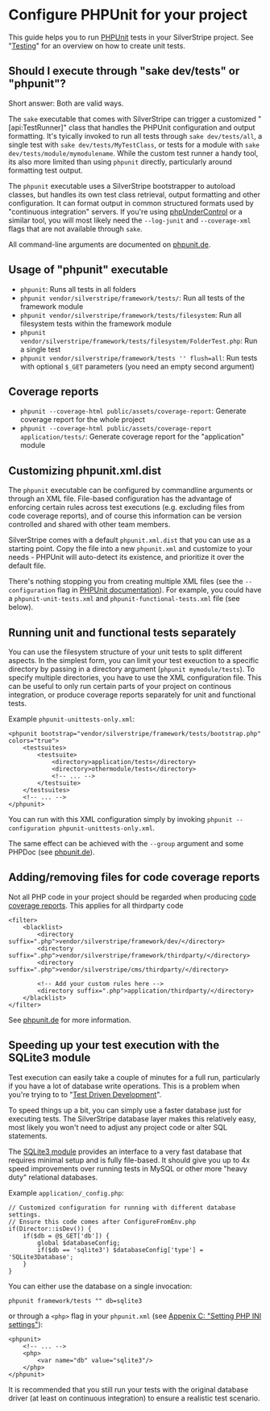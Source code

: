 # Configure PHPUnit for your project

This guide helps you to run [PHPUnit](http://phpunit.de) tests in your SilverStripe project.
See "[Testing](/topics/testing)" for an overview on how to create unit tests.

## Should I execute through "sake dev/tests" or "phpunit"?

Short answer: Both are valid ways.

The `sake` executable that comes with SilverStripe can trigger a customized
"[api:TestRunner]" class that handles the PHPUnit configuration and output formatting.
It's tyically invoked to run all tests through `sake dev/tests/all`,
a single test with `sake dev/tests/MyTestClass`, or tests for a module with `sake dev/tests/module/mymodulename`.
While the custom test runner a handy tool, its also more limited than using `phpunit` directly,
particularly around formatting test output.

The `phpunit` executable uses a SilverStripe bootstrapper to autoload classes,
but handles its own test class retrieval, output formatting and other configuration.
It can format output in common structured formats used by "continuous integration" servers.
If you're using [phpUnderControl](http://phpundercontrol.org/) or a similar tool,
you will most likely need the `--log-junit` and `--coverage-xml` flags that are not available through `sake`.

All command-line arguments are documented on [phpunit.de](http://www.phpunit.de/manual/current/en/textui.html).

## Usage of "phpunit" executable

 * `phpunit`: Runs all tests in all folders
 * `phpunit vendor/silverstripe/framework/tests/`: Run all tests of the framework module
 * `phpunit vendor/silverstripe/framework/tests/filesystem`: Run all filesystem tests within the framework module
 * `phpunit vendor/silverstripe/framework/tests/filesystem/FolderTest.php`: Run a single test
 * `phpunit vendor/silverstripe/framework/tests '' flush=all`: Run tests with optional `$_GET` parameters (you need an empty second argument)

## Coverage reports

 * `phpunit --coverage-html public/assets/coverage-report`: Generate coverage report for the whole project
 * `phpunit --coverage-html public/assets/coverage-report application/tests/`: Generate coverage report for the "application" module

## Customizing phpunit.xml.dist

The `phpunit` executable can be configured by commandline arguments or through an XML file.
File-based configuration has the advantage of enforcing certain rules across
test executions (e.g. excluding files from code coverage reports), and of course this
information can be version controlled and shared with other team members.

SilverStripe comes with a default `phpunit.xml.dist` that you can use as a starting point.
Copy the file into a new `phpunit.xml` and customize to your needs - PHPUnit will auto-detect
its existence, and prioritize it over the default file.

There's nothing stopping you from creating multiple XML files (see the `--configuration` flag in [PHPUnit documentation](http://www.phpunit.de/manual/current/en/textui.html)).
For example, you could have a `phpunit-unit-tests.xml` and `phpunit-functional-tests.xml` file (see below).

## Running unit and functional tests separately

You can use the filesystem structure of your unit tests to split
different aspects. In the simplest form, you can limit your test exeuction
to a specific directory by passing in a directory argument (`phpunit mymodule/tests`).
To specify multiple directories, you have to use the XML configuration file.
This can be useful to only run certain parts of your project
on continous integration, or produce coverage reports separately
for unit and functional tests.

Example `phpunit-unittests-only.xml`:

	<phpunit bootstrap="vendor/silverstripe/framework/tests/bootstrap.php" colors="true">
		<testsuites>
			<testsuite>
				<directory>application/tests</directory>
				<directory>othermodule/tests</directory>
				<!-- ... -->
			</testsuite>
		</testsuites>
		<!-- ... -->
	</phpunit>

You can run with this XML configuration simply by invoking `phpunit --configuration phpunit-unittests-only.xml`.

The same effect can be achieved with the `--group` argument and some PHPDoc (see [phpunit.de](http://www.phpunit.de/manual/current/en/appendixes.configuration.html#appendixes.configuration.groups)).

## Adding/removing files for code coverage reports

Not all PHP code in your project should be regarded when producing [code coverage reports](http://www.phpunit.de/manual/current/en/code-coverage-analysis.html).
This applies for all thirdparty code

	<filter>
		<blacklist>
			<directory suffix=".php">vendor/silverstripe/framework/dev/</directory>
			<directory suffix=".php">vendor/silverstripe/framework/thirdparty/</directory>
			<directory suffix=".php">vendor/silverstripe/cms/thirdparty/</directory>
			
			<!-- Add your custom rules here -->
			<directory suffix=".php">application/thirdparty/</directory>
		</blacklist>
	</filter>

See [phpunit.de](http://www.phpunit.de/manual/current/en/appendixes.configuration.html#appendixes.configuration.blacklist-whitelist) for more information.

## Speeding up your test execution with the SQLite3 module

Test execution can easily take a couple of minutes for a full run,
particularly if you have a lot of database write operations.
This is a problem when you're trying to to "[Test Driven Development](http://en.wikipedia.org/wiki/Test-driven_development)".

To speed things up a bit, you can simply use a faster database just for executing tests.
The SilverStripe database layer makes this relatively easy, most likely
you won't need to adjust any project code or alter SQL statements.

The [SQLite3 module](http://www.silverstripe.org/sqlite-database/) provides an interface
to a very fast database that requires minimal setup and is fully file-based.
It should give you up to 4x speed improvements over running tests in MySQL or other
more "heavy duty" relational databases.

Example `application/_config.php`:

	// Customized configuration for running with different database settings.
	// Ensure this code comes after ConfigureFromEnv.php
	if(Director::isDev()) {
		if($db = @$_GET['db']) {
			global $databaseConfig;
			if($db == 'sqlite3') $databaseConfig['type'] = 'SQLite3Database';
		}
	}
	
You can either use the database on a single invocation:

	phpunit framework/tests "" db=sqlite3
	
or through a `<php>` flag in your `phpunit.xml` (see [Appenix C: "Setting PHP INI settings"](http://www.phpunit.de/manual/current/en/appendixes.configuration.html)):

	<phpunit>
		<!-- ... -->
		<php>
			<var name="db" value="sqlite3"/>
		</php>
	</phpunit>

<div class="hint" markdown="1">
It is recommended that you still run your tests with the original database driver (at least on continuous integration)
to ensure a realistic test scenario.
</div>
